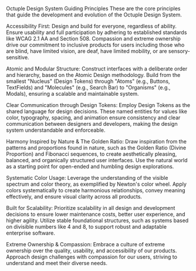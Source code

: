 Octuple Design System Guiding Principles
These are the core principles that guide the development and evolution of the Octuple Design System.    

Accessibility First: Design and build for everyone, regardless of ability. Ensure usability and full participation by adhering to established standards like WCAG 2.1 AA and Section 508. Compassion and extreme ownership drive our commitment to inclusive products for users including those who are blind, have limited vision, are deaf, have limited mobility, or are sensory-sensitive.    

Atomic and Modular Structure: Construct interfaces with a deliberate order and hierarchy, based on the Atomic Design methodology. Build from the smallest "Nucleus" (Design Tokens) through "Atoms" (e.g., Buttons, TextFields) and "Molecules" (e.g., Search Bar) to "Organisms" (e.g., Modals), ensuring a scalable and maintainable system.    

Clear Communication through Design Tokens: Employ Design Tokens as the shared language for design decisions. These named entities for values like color, typography, spacing, and animation ensure consistency and clear communication between designers and developers, making the design system understandable and enforceable.    

Harmony Inspired by Nature & The Golden Ratio: Draw inspiration from the patterns and proportions found in nature, such as the Golden Ratio (Divine Proportion) and Fibonacci sequences, to create aesthetically pleasing, balanced, and organically structured user interfaces. Use the natural world as a starting point for open-ended and humbling design explorations.    

Systematic Color Usage: Leverage the understanding of the visible spectrum and color theory, as exemplified by Newton's color wheel. Apply colors systematically to create harmonious relationships, convey meaning effectively, and ensure visual clarity across all products.    

Built for Scalability: Prioritize scalability in all design and development decisions to ensure lower maintenance costs, better user experience, and higher agility. Utilize stable foundational structures, such as systems based on divisible numbers like 4 and 8, to support robust and adaptable enterprise software.    

Extreme Ownership & Compassion: Embrace a culture of extreme ownership over the quality, usability, and accessibility of our products. Approach design challenges with compassion for our users, striving to understand and meet their diverse needs.    

